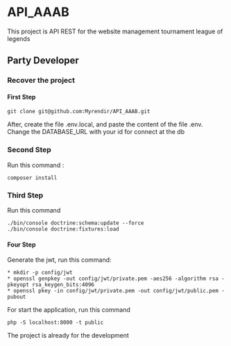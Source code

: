 # API_AAAB

This project is API REST for the website management tournament league of legends

## Party Developer

### Recover the project

#### First Step
```
git clone git@github.com:Myrendir/API_AAAB.git
```
After, create the file .env.local, and paste the content of the file .env. Change the DATABASE_URL with your id for connect at the db

### Second Step
Run this command : 
```
composer install
```

### Third Step
Run this command
```
./bin/console doctrine:schema:update --force
./bin/console doctrine:fixtures:load
```

#### Four Step
Generate the jwt, run this command:
```
* mkdir -p config/jwt
* openssl genpkey -out config/jwt/private.pem -aes256 -algorithm rsa -pkeyopt rsa_keygen_bits:4096
* openssl pkey -in config/jwt/private.pem -out config/jwt/public.pem -pubout
```

For start the application, run this command
```
php -S localhost:8000 -t public
```

The project is already for the development

